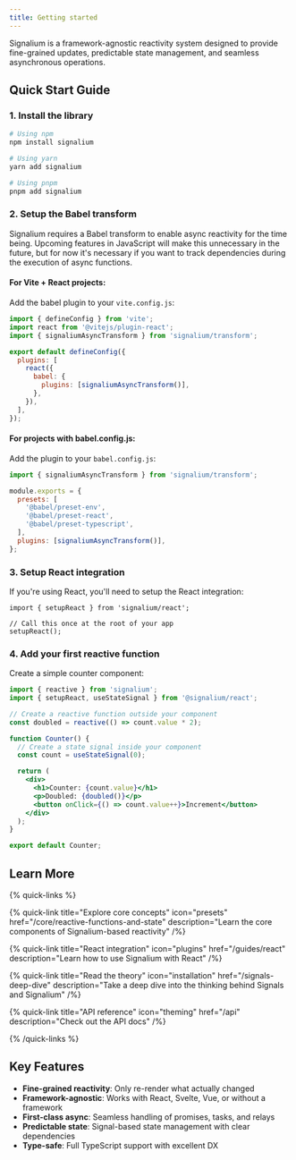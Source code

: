 ```yaml
---
title: Getting started
---
```


Signalium is a framework-agnostic reactivity system designed to provide fine-grained updates, predictable state management, and seamless asynchronous operations.

## Quick Start Guide

### 1. Install the library

```bash
# Using npm
npm install signalium

# Using yarn
yarn add signalium

# Using pnpm
pnpm add signalium
```

### 2. Setup the Babel transform

Signalium requires a Babel transform to enable async reactivity for the time being. Upcoming features in JavaScript will make this unnecessary in the future, but for now it's necessary if you want to track dependencies during the execution of async functions.

#### For Vite + React projects:

Add the babel plugin to your `vite.config.js`:

```js
import { defineConfig } from 'vite';
import react from '@vitejs/plugin-react';
import { signaliumAsyncTransform } from 'signalium/transform';

export default defineConfig({
  plugins: [
    react({
      babel: {
        plugins: [signaliumAsyncTransform()],
      },
    }),
  ],
});
```

#### For projects with babel.config.js:

Add the plugin to your `babel.config.js`:

```js
import { signaliumAsyncTransform } from 'signalium/transform';

module.exports = {
  presets: [
    '@babel/preset-env',
    '@babel/preset-react',
    '@babel/preset-typescript',
  ],
  plugins: [signaliumAsyncTransform()],
};
```

### 3. Setup React integration

If you're using React, you'll need to setup the React integration:

```tsx
import { setupReact } from 'signalium/react';

// Call this once at the root of your app
setupReact();
```

### 4. Add your first reactive function

Create a simple counter component:

```jsx
import { reactive } from 'signalium';
import { setupReact, useStateSignal } from '@signalium/react';

// Create a reactive function outside your component
const doubled = reactive(() => count.value * 2);

function Counter() {
  // Create a state signal inside your component
  const count = useStateSignal(0);

  return (
    <div>
      <h1>Counter: {count.value}</h1>
      <p>Doubled: {doubled()}</p>
      <button onClick={() => count.value++}>Increment</button>
    </div>
  );
}

export default Counter;
```

## Learn More

{% quick-links %}

{% quick-link title="Explore core concepts" icon="presets" href="/core/reactive-functions-and-state" description="Learn the core components of Signalium-based reactivity" /%}

{% quick-link title="React integration" icon="plugins" href="/guides/react" description="Learn how to use Signalium with React" /%}

{% quick-link title="Read the theory" icon="installation" href="/signals-deep-dive" description="Take a deep dive into the thinking behind Signals and Signalium" /%}

{% quick-link title="API reference" icon="theming" href="/api" description="Check out the API docs" /%}

{% /quick-links %}

## Key Features

- **Fine-grained reactivity**: Only re-render what actually changed
- **Framework-agnostic**: Works with React, Svelte, Vue, or without a framework
- **First-class async**: Seamless handling of promises, tasks, and relays
- **Predictable state**: Signal-based state management with clear dependencies
- **Type-safe**: Full TypeScript support with excellent DX
